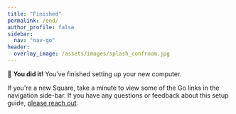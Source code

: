 ```yaml
---
title: "Finished"
permalink: /end/
author_profile: false
sidebar:
  nav: "nav-go"
header:
  overlay_image: /assets/images/splash_confroom.jpg
---
```


🏁 __You did it!__ You've finished setting up your new computer. 

If you're a new Square, take a minute to view some of the Go links in the navigation side-bar. If you have any questions or feedback about this setup guide, [please reach out](/help).
